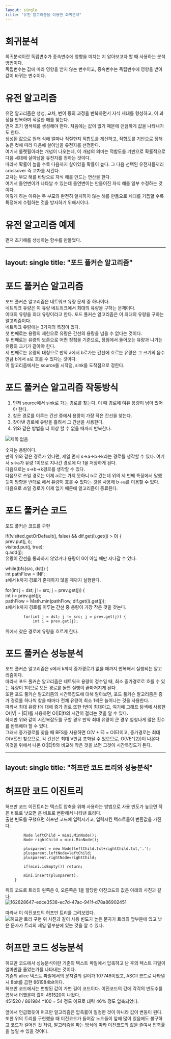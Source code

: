 ```yaml
---
layout: single
title: "유전 알고리즘을 이용한 회귀분석"   
---
```


# 회귀분석     

회귀분석이란 독립변수가 종속변수에 영향을 미치는 지 알아보고자 할 때 사용하는 분석 방법이다.       
독립변수는 값에 따라 영향을 받지 않는 변수이고, 종속변수는 독립변수에 영향을 받아 값이 바뀌는 변수이다.        


# 유전 알고리즘     

유전 알고리즘은 생성, 교차, 변이 등의 과정을 반복하면서 자식 세대를 형성하고, 이 과정을 반복하며 적절한 해를 찾는다.      
먼저 초기 염색체를 생성해야 한다. 처음에는 값이 없기 때문에 랜덤하게 값을 나타내기도 한다.     
생성된 값으로 원래 식에 얼마나 적절한지 적합도를 계산하고, 적합도를 기반으로 정해놓은 컷에 따라 다음에 살아남을 유전자를 선정한다.     
여기서 룰렛휠이라는 개념이 나오는데, 이 개념의 의미는 적합도를 기반으로 확률적으로 다음 세대에 살아남을 유전자를 정하는 것이다.    
따라서 확률이 높을 수록 다음까지 살아있을 확률이 높다. 그 다음 선택된 유전자들끼리 crossover 즉 교차를 시킨다.    
교차는 부모 해를 바탕으로 자식 해를 만드는 연산을 한다.    
여기서 돌연변이가 나타날 수 있는데 돌연변이는 만들어진 자식 해를 일부 수정하는 것이다.    
이렇게 하는 이유는 두 부모와 완전히 일치하지 않는 해를 만듦으로 세대를 거듭할 수록 특정해에 수렴하는 것을 방지하기 위해서이다.    

# 유전 알고리즘 예제     

먼저 초기해를 생성하는 함수를 만들었다. 





---
layout: single
title: "포드 풀커슨 알고리즘"   
---

# 포드 풀커슨 알고리즘      

포드 풀커슨 알고리즘은 네트워크 유량 문제 중 하나이다.             
네트워크 유량은 이 유량 네트워크에서 최대의 유량을 구하는 문제이다.          
이때의 유량을 최대 유량이라고 한다. 포드 풀커슨 알고리즘은 이 최대의 유량을 구하는 알고리즘이다.            
네트워크 유량에는 3가지의 특징이 있다.      
첫 번째로는 용량의 제한으로 유량은 간선의 용량을 넘을 수 없다는 것이다.      
두 번째로는 유량의 보존으로 어떤 정점을 기준으로, 정점에서 들어오는 유량과 나가는 유량의 크기가 같아야 한다.           
세 번째로는 유량의 대칭으로 만약 a에서 b로가는 간선에 흐르는 유량은 그 크기의 음수만큼 b에서 a로 흐를 수 있다는 것이다.          
이 알고리즘에서는 source를 시작점, sink를 도착점으로 정한다.           

# 포드 풀커슨 알고리즘 작동방식     

1. 먼저 source에서 sink로 가는 경로를 찾는다. 이 때 경로에 여유 용량이 남아 있어야 한다.       
2. 찾은 경로를 이루는 간선 중에서 용량이 가장 작은 간선을 찾는다.     
3. 찾아낸 경로에 유량을 흘려서 그 간선을 사용한다.       
4. 위와 같은 방법을 더 이상 할 수 없을 때까지 반복한다.     

![제목 없음](https://user-images.githubusercontent.com/101388345/165822983-ab27cd47-7024-45ba-b185-b9047c768cd1.png)

숫자는 용량이다.         
만약 위와 같은 경로가 있다면, 제일 먼저 s->a->b->k라는 경로를 생각할 수 있다. 여기서 s->a가 유량 1이므로 지나간 경로에 다 1을 저장하게 된다.          
다음으로는 s->b->k경로를 생각할 수 있다.           
다음으로 쓰일 경로는 이제 a로는 가지 못하니 b로 갔는데 위의 세 번째 특징에서 말했듯이 방향을 반대로 해서 유량이 흐를 수 있다는 것을 사용해 b->a를 이용할 수 있다.       
다음으로 쓰일 경로가 이제 없기 때문에 알고리즘이 종료된다.          


# 포드 풀커슨 코드          

포드 풀커슨 코드를 구현     

if(!visited.getOrDefault(j, false) && dif.get(i).get(j) > 0) {           
        prev.put(j, i);                
				visited.put(j, true);                  
				q.add(j);               
유량이 간선을 통과하지 않았거나 용량이 0이 아닐 때만 지나갈 수 있다.           

while(bfs(src, dst)) {             
			int pathFlow = INF;             
s에서 k까지 경로가 존재하지 않을 때까지 실행한다.     

for(int j = dst; j != src; j = prev.get(j)) {                 
				int i = prev.get(j);                
				pathFlow = Math.min(pathFlow, dif.get(i).get(j));          
s에서 k까지 경로를 이루는 간선 중 용량이 가장 작은 것을 찾는다.       

			for(int j = dst; j != src; j = prev.get(j)) {               
				int i = prev.get(j);         
위에서 찾은 경로에 유량을 흐르게 한다.           



# 포드 풀커슨 성능분석           

포드 폴커슨 알고리즘은 s에서 k까지 증가경로가 없을 때까지 반복해서 실행되는 알고리즘이다.         
따라서 포드 풀커슨 알고리즘은 네트워크 용량이 정수일 때, 최소 증가경로로 흐를 수 있는 유량이 1이므로 모든 경로를 돌면 실행이 끝마쳐지게 된다.      
또한 포드 풀커슨 알고리즘의 시간복잡도에 대해 알아보면, 포드 풀커슨 알고리즘은 증가 경로를 하나씩 찾을 때마다 전체 유량이 최소 1씩은 늘어나는 것을 사용한다.        
따라서 최대 유량 f에 대해 증가 경로 또한 f번이 최대이고, 여기에 그래프 탐색에 사용한 O(|V| + |E|)를 사용하면 O(|E|f)의 시간이 걸리는 것을 알 수 있다.       
하지만 위와 같이 시간복잡도를 구할 경우 만약 최대 유량이 큰 경우 엄청나게 많은 횟수를 반복해야 할 수 있다.        
그래서 증가경로를 찾을 때 BFS를 사용하면 O(V + E) = O(E)이고, 증가경로는 최대 O(VE)번 찾으므로, 각 간선은 최대 V만큼 포화될 수 있으므로,  O(VE^{2})이 나온다.             
이것을 위에서 나온  O(|E|f)와 비교해 작은 것을 쓰면 그것이 시간복잡도가 된다.       



---
layout: single
title: "허프만 코드 트리와 성능분석"   
---

# 허프만 코드 이진트리    

허프만 코드 이진트리는 텍스트 압축을 위해 사용하는 방법으로 사용 빈도가 높으면 작은 비트로 낮으면 큰 비트로 변환해서 나타낸 트리다.    
출현 빈도를 구했으면 허프만 코드에 입력시키고, 입력시킨 텍스트들이 변환값을 가진다.    

            Node leftChild = mini.MinNode();
            Node rightChild = mini.MinNode();

            plusparent = new Node(leftChild.txt+rightChild.txt,'.');
            plusparent.leftNode=leftChild;
            plusparent.rightNode=rightChild;

            if(mini.isEmpty()) return;

            mini.insert(plusparent);
        }     
위의 코드로 트리의 왼쪽은 0, 오른쪽은 1을 할당한 이진코드의 값은 아래의 사진과 같다.     
![162628647-edce3538-ec7d-47ac-941f-d78a86902451](https://user-images.githubusercontent.com/101388345/162677755-3d278a8b-f775-4e1c-a9d1-65384fd4e61c.png)

따라서 이 이진코드의 허프만 트리를 그려보았다.     
![허프만 트리 구현](https://user-images.githubusercontent.com/101388345/162677853-f5705be7-b398-4bba-bac5-f9348ffa5fe0.png)
위 사진과 같이 사용 빈도가 높은 문자가 트리의 앞부분에 있고 낮은 문자가 트리의 제일 밑부분에 있는 것을 알 수 있다.     



# 허프만 코드 성능분석    

허프만 코드에서 성능분석이란 기존의 텍스트 파일에서 압축하고 난 후의 텍스트 파일이 얼마만큼 줄었는가를 나타내는 것이다.   
기존의 alice 텍스트 파일에서의 문자열의 길이가 107748이었고, ASCII 코드로 나타낼 시 8bit를 곱한 861984bit이다.    
허프만 코드에서는 변형된 값이 가변 길이 코드이다. 이진코드의 값에 각각의 빈도수를 곱해서 더했을때 값이 451520이 나왔다.    
451520 / 861984 *100 = 54 정도 이므로 대략 46% 정도 압축되었다. 

앞에서 언급했듯이 허프만 알고리즘은 압축률이 일정한 것이 아니라 값이 변동이 된다.    
또한 위의 트리를 구현했을 때 이진코드가 들어갈 노드들이 앞에 많이 있음에도 불구하고 코드가 길어진 것 처럼, 알고리즘을 짜는 방식에 따라 이진코드의 값을 줄여서 압축률을 높일 수 있을 것이다.



